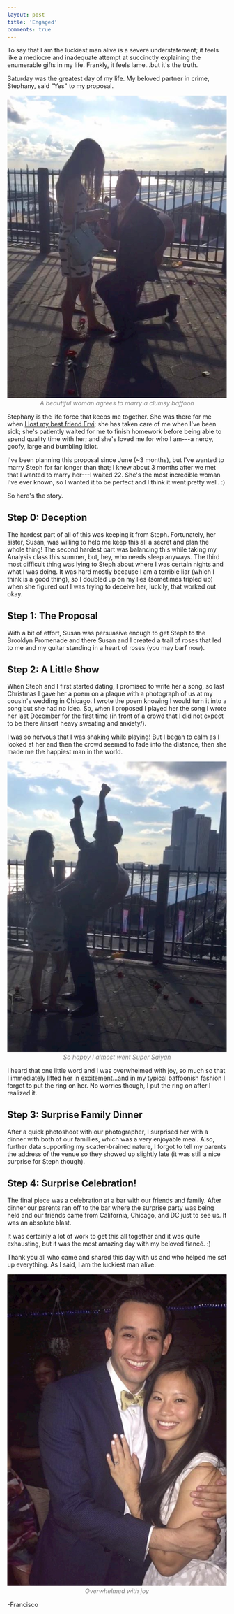 ```yaml
---
layout: post
title: 'Engaged'
comments: true
---
```


To say that I am the luckiest man alive is a severe understatement; it feels like a mediocre and inadequate attempt at succinctly explaining the enumerable gifts in my life. Frankly, it feels lame...but it's the truth. 

Saturday was the greatest day of my life. My beloved partner in crime, Stephany, said "Yes" to my proposal.

<p style="text-align: center; color:gray;"> 
    <img src="/assets/images/proposal.jpg">
    <br>
    <i> A beautiful woman agrees to marry a clumsy baffoon</i>
</p>


Stephany is the life force that keeps me together. She was there for me when [I lost my best friend Ervi](https://www.linkedin.com/pulse/mentor-who-shaped-me-what-i-learned-from-child-whose-life-arceo?trk=prof-post); she has taken care of me when I've been sick; she's patiently waited for me to finish homework before being able to spend quality time with her; and she's loved me for who I am---a nerdy, goofy, large and bumbling idiot.

I've been planning this proposal since June (~3 months), but I've wanted to marry Steph for far longer than that; I knew about 3 months after we met that I wanted to marry her---I waited 22. She's the most incredible woman I've ever known, so I wanted it to be perfect and I think it went pretty well. :)

So here's the story.

## Step 0: Deception

The hardest part of all of this was keeping it from Steph. Fortunately, her sister, Susan, was willing to help me keep this all a secret and plan the whole thing! The second hardest part was balancing this while taking my Analysis class this summer, but, hey, who needs sleep anyways. The third most difficult thing was lying to Steph about where I was certain nights and what I was doing. It was hard mostly because I am a terrible liar (which I think is a good thing), so I doubled up on my lies (sometimes tripled up) when she figured out I was trying to deceive her, luckily, that worked out okay.

## Step 1: The Proposal

With a bit of effort, Susan was persuasive enough to get Steph to the Brooklyn Promenade and there Susan and I created a trail of roses that led to me and my guitar standing in a heart of roses (you may barf now). 

## Step 2: A Little Show

When Steph and I first started dating, I promised to write her a song, so last Christmas I gave her a poem on a plaque with a photograph of us at my cousin's wedding in Chicago. I wrote the poem knowing I would turn it into a song but she had no idea. So, when I proposed I played her the song I wrote her last December for the first time (in front of a crowd that I did not expect to be there /insert heavy sweating and anxiety/). 

I was so nervous that I was shaking while playing! But I began to calm as I looked at her and then the crowd seemed to fade into the distance, then she made me the happiest man in the world. 

<p style="text-align: center; color:gray;"> 
    <img src="/assets/images/proposal_yay.jpg">
    <br>
    <i> So happy I almost went Super Saiyan</i>
</p>

I heard that one little word and I was overwhelmed with joy, so much so that I immediately lifted her in excitement...and in my typical baffoonish fashion I forgot to put the ring on her. No worries though, I put the ring on after I realized it.

## Step 3: Surprise Family Dinner

After a quick photoshoot with our photographer, I surprised her with a dinner with both of our famillies, which was a very enjoyable meal. Also, further data supporting my scatter-brained nature, I forgot to tell my parents the address of the venue so they showed up slightly late (it was still a nice surprise for Steph though).

## Step 4: Surprise Celebration!

The final piece was a celebration at a bar with our friends and family. After dinner our parents ran off to the bar where the surprise party was being held and our friends came from California, Chicago, and DC just to see us. It was an absolute blast. 

It was certainly a lot of work to get this all together and it was quite exhausting, but it was the most amazing day with my beloved fiancé. :) 

Thank you all who came and shared this day with us and who helped me set up everything. As I said, I am the luckiest man alive.

<p style="text-align: center; color:gray;"> 
    <img src="/assets/images/proposal_us.jpg">
    <br>
    <i> Overwhelmed with joy</i>
</p>

-Francisco